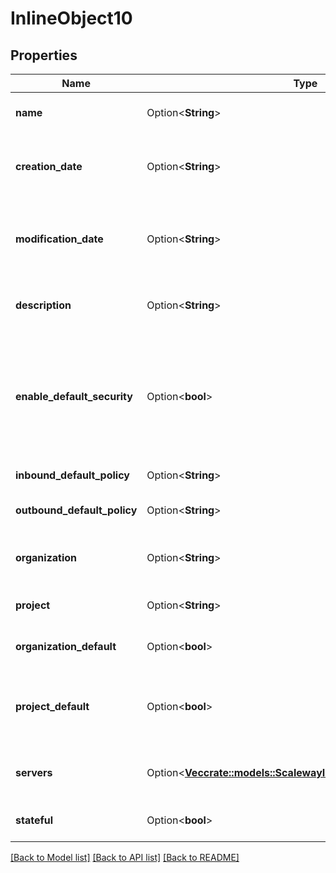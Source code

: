 # InlineObject10

## Properties

Name | Type | Description | Notes
------------ | ------------- | ------------- | -------------
**name** | Option<**String**> | The name of the security group | [optional]
**creation_date** | Option<**String**> | The creation date of the security group (will be ignored) | [optional]
**modification_date** | Option<**String**> | The modification date of the security group (will be ignored) | [optional]
**description** | Option<**String**> | The description of the security group | [optional]
**enable_default_security** | Option<**bool**> | True if SMTP is blocked on IPv4 and IPv6. This feature is read only, please open a ticket if you need to make it configurable. | [optional]
**inbound_default_policy** | Option<**String**> | The default inbound policy | [optional][default to InboundDefaultPolicy_Accept]
**outbound_default_policy** | Option<**String**> | The default outbound policy | [optional][default to OutboundDefaultPolicy_Accept]
**organization** | Option<**String**> | The security groups organization ID | [optional]
**project** | Option<**String**> | The security group project ID | [optional]
**organization_default** | Option<**bool**> | Please use project_default instead | [optional]
**project_default** | Option<**bool**> | True use this security group for future instances created in this project | [optional]
**servers** | Option<[**Vec<crate::models::ScalewayInstanceV1ServerSummary>**](scaleway.instance.v1.ServerSummary.md)> | The servers attached to this security group | [optional]
**stateful** | Option<**bool**> | True to set the security group as stateful | [optional]

[[Back to Model list]](../README.md#documentation-for-models) [[Back to API list]](../README.md#documentation-for-api-endpoints) [[Back to README]](../README.md)



